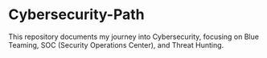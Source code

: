 # Cybersecurity-Path
This repository documents my journey into Cybersecurity, focusing on Blue Teaming, SOC (Security Operations Center), and Threat Hunting.
